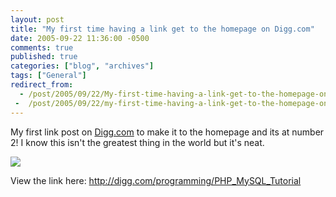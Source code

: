 ```yaml
---
layout: post
title: "My first time having a link get to the homepage on Digg.com"
date: 2005-09-22 11:36:00 -0500
comments: true
published: true
categories: ["blog", "archives"]
tags: ["General"]
redirect_from: 
  - /post/2005/09/22/My-first-time-having-a-link-get-to-the-homepage-on-Diggcom
 -  /post/2005/09/22/my-first-time-having-a-link-get-to-the-homepage-on-diggcom
---
```

<!-- more -->
<P>My first link post on <A href="http://digg.com/">Digg.com</A> to make it to the homepage and its at number 2! I know this isn't the greatest thing in the world but it's neat.</P>
<P><IMG src="/Blog/images/44/r_digg_ScreenShots.png" border=0></P>
<P>View the link here: <A href="http://digg.com/programming/PHP_MySQL_Tutorial">http://digg.com/programming/PHP_MySQL_Tutorial</A></P>
